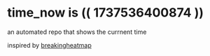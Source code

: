 # time_now is (( 1737536400874 ))

an automated repo that shows the currnent time

inspired by [breakingheatmap](https://github.com/breakingheatmap/breakingheatmap)
